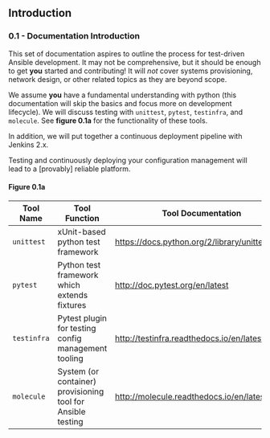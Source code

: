 ## Introduction

### 0.1 - Documentation Introduction

This set of documentation aspires to outline the process for test-driven Ansible development. It may not be comprehensive, but it should be enough to get **you** started and contributing! It will *not* cover systems provisioning, network design, or other related topics as they are beyond scope.

We assume **you** have a fundamental understanding with python (this documentation will skip the basics and focus more on development lifecycle). We will discuss testing with `unittest`, `pytest`, `testinfra`, and `molecule`. See **figure 0.1a** for the functionality of these tools.

In addition, we will put together a continuous deployment pipeline with Jenkins 2.x.

Testing and continuously deploying your configuration management will lead to a [provably] reliable platform.

#### Figure 0.1a

| Tool Name   | Tool Function                                               | Tool Documentation                              |
| ----------- | ----------------------------------------------------------- | ----------------------------------------------- |
| `unittest`  | xUnit-based python test framework                           | https://docs.python.org/2/library/unittest.html |
| `pytest`    | Python test framework which extends fixtures                | http://doc.pytest.org/en/latest                 |
| `testinfra` | Pytest plugin for testing config management tooling         | http://testinfra.readthedocs.io/en/latest       |
| `molecule`  | System (or container) provisioning tool for Ansible testing | http://molecule.readthedocs.io/en/latest        |
